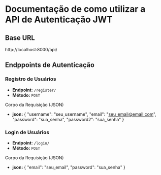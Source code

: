# Documentação de como utilizar a API de Autenticação JWT 

## Base URL
http://localhost:8000/api/

## Endppoints de Autenticação 

### Registro de Usuários

- **Endpoint:** `/register/`
- **Método:** `POST`

Corpo da Requisição (JSON)

- **json:**
{
  "username": "seu_username",
  "email": "seu_email@email.com",
  "password": "sua_senha",
  "password2": "sua_senha"
}

### Login de Usuários

- **Endpoint:** `/login/`
- **Método:** `POST`

Corpo da Requisição (JSON)

- **json:**
{
  "email": "seu_email",
  "password": "sua_senha"
}
